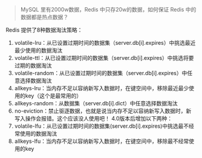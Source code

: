 > MySQL 里有2000w数据，Redis 中只存20w的数据，如何保证 Redis 中的数据都是热点数据？

Redis 提供了8种数据淘汰策略：

1. volatile-lru：从已设置过期时间的数据集（server.db[i].expires）中挑选最近最少使用的数据淘汰
2. volatile-ttl：从已设置过期时间的数据集（server.db[i].expires）中挑选将要过期的数据淘汰
3. volatile-random：从已设置过期时间的数据集（server.db[i].expires）中任意选择数据淘汰
4. allkeys-lru：当内存不足以容纳新写入数据时，在键空间中，移除最近最少使用的key（这个是最常用的）
5. allkeys-random：从数据集（server.db[i].dict）中任意选择数据淘汰
6. no-eviction：禁止驱逐数据，也就是说当内存不足以容纳新写入数据时，新写入操作会报错。这个应该没人使用吧！
   4.0版本后增加以下两种：
7. volatile-lfu：从已设置过期时间的数据集(server.db[i].expires)中挑选最不经常使用的数据淘汰
8. allkeys-lfu：当内存不足以容纳新写入数据时，在键空间中，移除最不经常使用的key